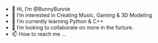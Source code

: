 - 👋 Hi, I’m @BunnyBunnie
- 👀 I’m interested in Creating Music, Gaming & 3D Modeling
- 🌱 I’m currently learning Python & C++
- 💞️ I’m looking to collaborate on more in the furture. 
- 📫 How to reach me ...

<!---
BunnyBunnie/BunnyBunnie is a ✨ special ✨ repository because its `README.md` (this file) appears on your GitHub profile.
You can click the Preview link to take a look at your changes.
--->
